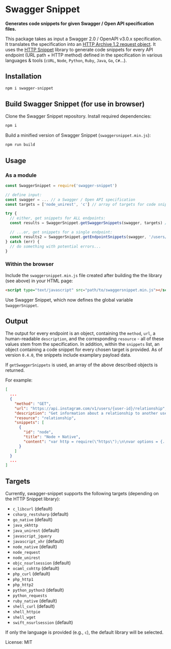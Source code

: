 # Swagger Snippet
**Generates code snippets for given Swagger / Open API specification files.**

This package takes as input a Swagger 2.0 / OpenAPI v3.0.x specification. It translates the specification into an [HTTP Archive 1.2 request object](http://www.softwareishard.com/blog/har-12-spec/#request). It uses the [HTTP Snippet](https://github.com/Mashape/httpsnippet) library to generate code snippets for every API endpoint (URL path + HTTP method) defined in the specification in various languages & tools (`cURL`, `Node`, `Python`, `Ruby`, `Java`, `Go`, `C#`...).

## Installation

```bash
npm i swagger-snippet
```

## Build Swagger Snippet (for use in browser)
Clone the Swagger Snippet repository. Install required dependencies:

```bash
npm i
```

Build a minified version of Swagger Snippet (`swaggersnippet.min.js`):

```bash
npm run build
```

## Usage

### As a module

```javascript
const SwaggerSnippet = require('swagger-snippet')

// define input:
const swagger = ... // a Swagger / Open API specification
const targets = ['node_unirest', 'c'] // array of targets for code snippets. See list below...

try {
  // either, get snippets for ALL endpoints:
  const results = SwaggerSnippet.getSwaggerSnippets(swagger, targets) // results is now array of snippets, see "Output" below.

  // ...or, get snippets for a single endpoint:
  const results2 = SwaggerSnippet.getEndpointSnippets(swagger, '/users/{user-id}/relationship', 'get', targets)
} catch (err) {
  // do something with potential errors...
}
```

### Within the browser

Include the `swaggersnippet.min.js` file created after building the the library (see above) in your HTML page:

```html
<script type="text/javascript" src="path/to/swaggersnippet.min.js"></script>
```

Use Swagger Snippet, which now defines the global variable `SwaggerSnippet`.


## Output
The output for every endpoint is an object, containing the `method`, `url`, a human-readable `description`, and the corresponding `resource` - all of these values stem from the specification. In addition, within the `snippets` list, an object containing a code snippet for every chosen target is provided. As of version `0.4.0`, the snippets include examplary payload data.

If `getSwaggerSnippets` is used, an array of the above described objects is returned.

For example:

```json
[
  ...
  {
    "method": "GET",
    "url": "https://api.instagram.com/v1/users/{user-id}/relationship",
    "description": "Get information about a relationship to another user.",
    "resource": "relationship",
    "snippets": [
      {
        "id": "node",
        "title": "Node + Native",
        "content": "var http = require(\"https\");\n\nvar options = {..."
      }
    ]
  }
  ...
]
```

## Targets
Currently, swagger-snippet supports the following targets (depending on the HTTP Snippet library):

* `c_libcurl` (default)
* `csharp_restsharp` (default)
* `go_native` (default)
* `java_okhttp`
* `java_unirest` (default)
* `javascript_jquery`
* `javascript_xhr` (default)
* `node_native` (default)
* `node_request`
* `node_unirest`
* `objc_nsurlsession` (default)
* `ocaml_cohttp` (default)
* `php_curl` (default)
* `php_http1`
* `php_http2`
* `python_python3` (default)
* `python_requests`
* `ruby_native` (default)
* `shell_curl` (default)
* `shell_httpie`
* `shell_wget`
* `swift_nsurlsession` (default)

If only the language is provided (e.g., `c`), the default library will be selected.


License: MIT
